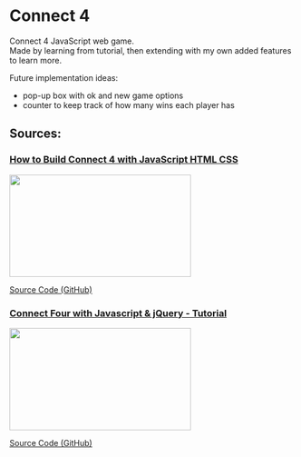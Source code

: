 # Connect 4
Connect 4 JavaScript web game.  
Made by learning from tutorial, then extending with my own added features to learn more.  
  
Future implementation ideas: 
- pop-up box with ok and new game options
- counter to keep track of how many wins each player has

<h2> Sources: </h2>

<div align="left">
  <h3><a href="https://youtu.be/4ARsthVnCTg" target="_blank"> How to Build Connect 4 with JavaScript HTML CSS </a></h3>
  <img width="320" height="180" src="https://img.youtube.com/vi/4ARsthVnCTg/maxresdefault.jpg"/>
  <p><a href="https://github.com/ImKennyYip/Connect4" target="_blank"> Source Code (GitHub) </a></p>
</div>

<div align="left">
  <h3><a href="https://youtu.be/531FRc8e2Sk" target="_blank"> Connect Four with Javascript & jQuery - Tutorial </a></h3>
  <img width="320" height="180" src="https://img.youtube.com/vi/531FRc8e2Sk/maxresdefault.jpg"/>
  <p><a href="https://github.com/codyseibert/js-connect-four" target="_blank"> Source Code (GitHub) </a></p>
</div>
